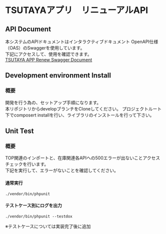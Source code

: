 # TSUTAYAアプリ　リニューアルAPI


## API Document

本システムのAPIドキュメントはインタラクティブドキュメント OpenAPI仕様（OAS）のSwaggerを使用しています。  
下記にアクセスして、使用を確認できます。  
[TSUTAYA APP Renew Swagger Document](https://dev.api.tsutaya-passport.tsite.jp/tapp/api/v1/docs/index.html)  

## Development environment Install
### 概要
開発を行う為の、セットアップ手順になります。<br>
本リポジトリからdevelopブランチをCloneしてください。
プロジェクトルート下でcomposert installを行い、ライブラリのインストールを行って下さい。


## Unit Test
### 概要
TOP関連のインポートと、在庫関連各APIへの500エラーが出ないことアクセスチェックを行います。<br>
下記を実行して、エラーがないことを確認してください。

#### 通常実行
```./vendor/bin/phpunit```

#### テストケース別にログを出力
```./vendor/bin/phpunit --testdox```

※テストケースについては実装完了後に追加<br>
